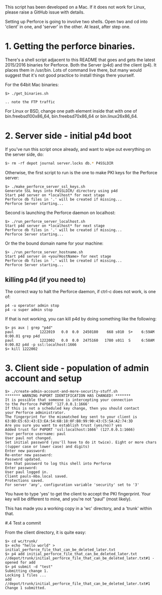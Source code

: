 This script has been developed on a Mac. If it does not work for Linux, please raise a GitHub issue with details.

Setting up Perforce is going to involve two shells.  Open two and cd into 'client' in one, and 'server' in the other.  At least, after step one.

# 1. Getting the perforce binaries.

There's a shell script adjacent to this README that goes and gets the latest 2015/2016 binaries for Perforce.  Both the Server (p4d) and the client (p4). It places them in /usr/bin. Lots of command live there, but many would suggest that it's not good practice to install things there yourself. 

For the 64bit Mac binaries:

```
$> ./get_binaries.sh

.. note the FTP traffic

```

For Linux or BSD, change one path element inside that with one of bin.freebsd100x86_64, bin.freebsd70x86_64 or bin.linux26x86_64.

# 2. Server side - initial p4d boot

If you've run this script once already, and want to wipe out everything on the server side, do:

```bash
$> rm -rf depot journal server.locks db.* P4SSLDIR
```

Otherwise, the first script to run is the one to make PKI keys for the Perforce server:

```
$> ./make_perforce_server_ssl_keys.sh
Generate SSL keys into P4SSLDIR/ directory using p4d
Start p4d server on *localhost* for next stage
Perforce db files in '.' will be created if missing...
Perforce Server starting...
```

Second is launching the Perforce daemon on localhost:

```
$> ./run_perforce_server_localhost.sh
Start p4d server on *localhost* for next stage
Perforce db files in '.' will be created if missing...
Perforce Server starting...
```

Or the the bound domain name for your machine:

```
$> ./run_perforce_server_hostname.sh
Start p4d server on <yourHostName> for next stage
Perforce db files in '.' will be created if missing...
Perforce Server starting...
```

## killing p4d (if you need to)

The correct way to halt the Perforce daemon, if ctrl-c does not work, is one of:

```
p4 -u operator admin stop
p4 -u super admin stop
```

If that is not working, you can kill p4d by doing something like the following:

```
$> ps aux | grep "p4d"
paul            1222019   0.0  0.0  2450180    668 s010  S+    6:59AM   0:00.01 grep p4d
paul            1222002   0.0  0.0  2475160   1780 s011  S     6:58AM   0:00.02 p4d -p ssl:localhost:1666
$> kill 1222002
```

# 3. Client side - population of admin account and setup

```
$> ./create-admin-account-and-more-security-stuff.sh 
******* WARNING P4PORT IDENTIFICATION HAS CHANGED! *******
It is possible that someone is intercepting your connection
to the Perforce P4PORT '127.0.0.1:1666'
If this is not a scheduled key change, then you should contact
your Perforce administrator.
The fingerprint for the mismatched key sent to your client is
63:BD:E5:63:43:E3:EA:54:6B:18:0F:B8:99:90:43:C5:5A:A2:74:3D
Are you sure you want to establish trust (yes/no)? yes
Added trust for P4PORT 'ssl:localhost:1666' (127.0.0.1:1666)
Your perforce username: paul
User paul not changed.
Set initial password (you'll have to do it twice). Eight or more chars ((upper case or lower case) and digits)
Enter new password: 
Re-enter new password: 
Password updated.
Use that password to log this shell into Perforce
Enter password: 
User paul logged in.
Client pauls-mba.local saved.
Protections saved.
For server 'any', configuration variable 'security' set to '3'
```

You have to type 'yes' to get the client to accept the PKI fingerprint. Your key will be different to mine, and you're not "paul" (most likely).

This has made you a working copy in a 'wc' directory, and a 'trunk' within that.

#.4 Test a commit

From the client directory, it is quite easy:

```
$> cd wc/trunk/
$> echo "hello world" > initial_perforce_file_that_can_be_deleted_later.txt
$> p4 add initial_perforce_file_that_can_be_deleted_later.txt 
//depot/trunk/initial_perforce_file_that_can_be_deleted_later.txt#1 - opened for add
$> p4 submit -d "test"
Submitting change 1.
Locking 1 files ...
add //depot/trunk/initial_perforce_file_that_can_be_deleted_later.txt#1
Change 1 submitted.
```


